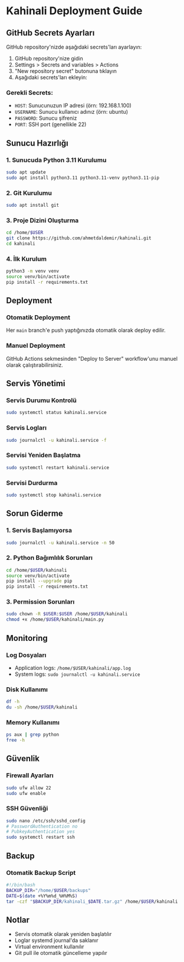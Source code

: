 # Kahinali Deployment Guide

## GitHub Secrets Ayarları

GitHub repository'nizde aşağıdaki secrets'ları ayarlayın:

1. GitHub repository'nize gidin
2. Settings > Secrets and variables > Actions
3. "New repository secret" butonuna tıklayın
4. Aşağıdaki secrets'ları ekleyin:

### Gerekli Secrets:

- `HOST`: Sunucunuzun IP adresi (örn: 192.168.1.100)
- `USERNAME`: Sunucu kullanıcı adınız (örn: ubuntu)
- `PASSWORD`: Sunucu şifreniz
- `PORT`: SSH port (genellikle 22)

## Sunucu Hazırlığı

### 1. Sunucuda Python 3.11 Kurulumu

```bash
sudo apt update
sudo apt install python3.11 python3.11-venv python3.11-pip
```

### 2. Git Kurulumu

```bash
sudo apt install git
```

### 3. Proje Dizini Oluşturma

```bash
cd /home/$USER
git clone https://github.com/ahmetdaldemir/kahinali.git
cd kahinali
```

### 4. İlk Kurulum

```bash
python3 -m venv venv
source venv/bin/activate
pip install -r requirements.txt
```

## Deployment

### Otomatik Deployment

Her `main` branch'e push yaptığınızda otomatik olarak deploy edilir.

### Manuel Deployment

GitHub Actions sekmesinden "Deploy to Server" workflow'unu manuel olarak çalıştırabilirsiniz.

## Servis Yönetimi

### Servis Durumu Kontrolü

```bash
sudo systemctl status kahinali.service
```

### Servis Logları

```bash
sudo journalctl -u kahinali.service -f
```

### Servisi Yeniden Başlatma

```bash
sudo systemctl restart kahinali.service
```

### Servisi Durdurma

```bash
sudo systemctl stop kahinali.service
```

## Sorun Giderme

### 1. Servis Başlamıyorsa

```bash
sudo journalctl -u kahinali.service -n 50
```

### 2. Python Bağımlılık Sorunları

```bash
cd /home/$USER/kahinali
source venv/bin/activate
pip install --upgrade pip
pip install -r requirements.txt
```

### 3. Permission Sorunları

```bash
sudo chown -R $USER:$USER /home/$USER/kahinali
chmod +x /home/$USER/kahinali/main.py
```

## Monitoring

### Log Dosyaları

- Application logs: `/home/$USER/kahinali/app.log`
- System logs: `sudo journalctl -u kahinali.service`

### Disk Kullanımı

```bash
df -h
du -sh /home/$USER/kahinali
```

### Memory Kullanımı

```bash
ps aux | grep python
free -h
```

## Güvenlik

### Firewall Ayarları

```bash
sudo ufw allow 22
sudo ufw enable
```

### SSH Güvenliği

```bash
sudo nano /etc/ssh/sshd_config
# PasswordAuthentication no
# PubkeyAuthentication yes
sudo systemctl restart ssh
```

## Backup

### Otomatik Backup Script

```bash
#!/bin/bash
BACKUP_DIR="/home/$USER/backups"
DATE=$(date +%Y%m%d_%H%M%S)
tar -czf "$BACKUP_DIR/kahinali_$DATE.tar.gz" /home/$USER/kahinali
```

## Notlar

- Servis otomatik olarak yeniden başlatılır
- Loglar systemd journal'da saklanır
- Virtual environment kullanılır
- Git pull ile otomatik güncelleme yapılır 